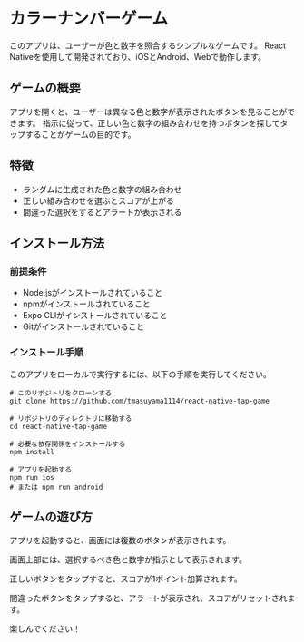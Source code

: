 # カラーナンバーゲーム

このアプリは、ユーザーが色と数字を照合するシンプルなゲームです。
React Nativeを使用して開発されており、iOSとAndroid、Webで動作します。

## ゲームの概要

アプリを開くと、ユーザーは異なる色と数字が表示されたボタンを見ることができます。
指示に従って、正しい色と数字の組み合わせを持つボタンを探してタップすることがゲームの目的です。

## 特徴

- ランダムに生成された色と数字の組み合わせ
- 正しい組み合わせを選ぶとスコアが上がる
- 間違った選択をするとアラートが表示される

## インストール方法


### 前提条件

- Node.jsがインストールされていること
- npmがインストールされていること
- Expo CLIがインストールされていること
- Gitがインストールされていること

### インストール手順

このアプリをローカルで実行するには、以下の手順を実行してください。

```
# このリポジトリをクローンする
git clone https://github.com/tmasuyama1114/react-native-tap-game

# リポジトリのディレクトリに移動する
cd react-native-tap-game

# 必要な依存関係をインストールする
npm install

# アプリを起動する
npm run ios
# または npm run android
``````

## ゲームの遊び方

アプリを起動すると、画面には複数のボタンが表示されます。

画面上部には、選択するべき色と数字が指示として表示されます。

正しいボタンをタップすると、スコアが1ポイント加算されます。

間違ったボタンをタップすると、アラートが表示され、スコアがリセットされます。

楽しんでください！
